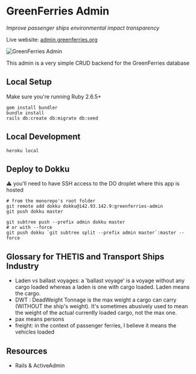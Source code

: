 # GreenFerries Admin

*Improve passenger ships environmental impact transparency*

Live website: [admin.greenferries.org](http://admin.greenferries.org)

![GreenFerries Admin](https://i.imgur.com/1lznLmP.png)

This admin is a very simple CRUD backend for the GreenFerries database

## Local Setup

Make sure you're running Ruby 2.6.5+

```
gem install bundler
bundle install
rails db:create db:migrate db:seed
```

## Local Development

```
heroku local
```

## Deploy to Dokku

⚠️ you'll need to have SSH access to the DO droplet where this app is hosted



```
# from the monorepo's root folder
git remote add dokku dokku@142.93.142.9:greenferries-admin
git push dokku master

git subtree push --prefix admin dokku master
# or with --force
git push dokku `git subtree split --prefix admin master`:master --force
```

## Glossary for THETIS and Transport Ships Industry

- Laden vs ballast voyages: a 'ballast voyage' is a voyage without any cargo
loaded whereas a laden is one with cargo loaded. Laden means the cargo.
- DWT : DeadWeight Tonnage is the max weight a cargo can carry (WITHOUT the
ship's weight). It's sometimes abusively used to mean the weight of the actual
currently loaded cargo, not the max one.
- pax means persons
- freight: in the context of passenger ferries, I believe it means the vehicles
loaded

## Resources

- Rails & ActiveAdmin
